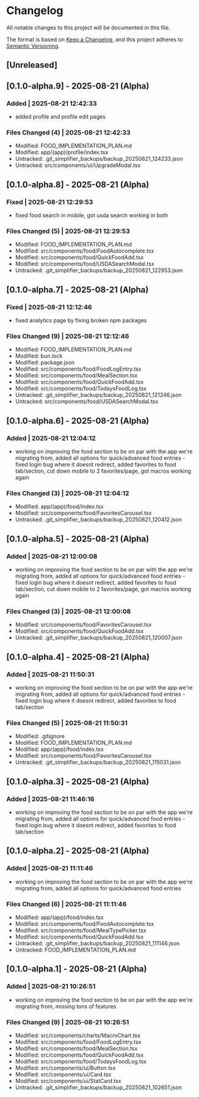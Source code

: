 # Changelog

All notable changes to this project will be documented in this file.

The format is based on [Keep a Changelog](https://keepachangelog.com/en/1.0.0/),
and this project adheres to [Semantic Versioning](https://semver.org/spec/v2.0.0.html).

## [Unreleased]

## [0.1.0-alpha.9] - 2025-08-21 (Alpha)

### Added | 2025-08-21 12:42:33

- added profile and profile edit pages

### Files Changed (4) | 2025-08-21 12:42:33

- Modified: FOOD_IMPLEMENTATION_PLAN.md
- Modified: app/(app)/profile/index.tsx
- Untracked: .git_simplifier_backups/backup_20250821_124233.json
- Untracked: src/components/ui/UpgradeModal.tsx

## [0.1.0-alpha.8] - 2025-08-21 (Alpha)

### Fixed | 2025-08-21 12:29:53

- fixed food search in mobile, got usda search working in both

### Files Changed (5) | 2025-08-21 12:29:53

- Modified: FOOD_IMPLEMENTATION_PLAN.md
- Modified: src/components/food/FoodAutocomplete.tsx
- Modified: src/components/food/QuickFoodAdd.tsx
- Modified: src/components/food/USDASearchModal.tsx
- Untracked: .git_simplifier_backups/backup_20250821_122953.json

## [0.1.0-alpha.7] - 2025-08-21 (Alpha)

### Fixed | 2025-08-21 12:12:46

- fixed analytics page by fixing broken npm packages

### Files Changed (9) | 2025-08-21 12:12:46

- Modified: FOOD_IMPLEMENTATION_PLAN.md
- Modified: bun.lock
- Modified: package.json
- Modified: src/components/food/FoodLogEntry.tsx
- Modified: src/components/food/MealSection.tsx
- Modified: src/components/food/QuickFoodAdd.tsx
- Modified: src/components/food/TodaysFoodLog.tsx
- Untracked: .git_simplifier_backups/backup_20250821_121246.json
- Untracked: src/components/food/USDASearchModal.tsx

## [0.1.0-alpha.6] - 2025-08-21 (Alpha)

### Added | 2025-08-21 12:04:12

- working on improving the food section to be on par with the app we're migrating from, added all options for quick/advanced food entries - fixed login bug where it doesnt redirect, added favorites to food tab/section, cut down mobile to 2 favorites/page, got macros working again

### Files Changed (3) | 2025-08-21 12:04:12

- Modified: app/(app)/food/index.tsx
- Modified: src/components/food/FavoritesCarousel.tsx
- Untracked: .git_simplifier_backups/backup_20250821_120412.json

## [0.1.0-alpha.5] - 2025-08-21 (Alpha)

### Added | 2025-08-21 12:00:08

- working on improving the food section to be on par with the app we're migrating from, added all options for quick/advanced food entries - fixed login bug where it doesnt redirect, added favorites to food tab/section, cut down mobile to 2 favorites/page, got macros working again

### Files Changed (3) | 2025-08-21 12:00:08

- Modified: src/components/food/FavoritesCarousel.tsx
- Modified: src/components/food/QuickFoodAdd.tsx
- Untracked: .git_simplifier_backups/backup_20250821_120007.json

## [0.1.0-alpha.4] - 2025-08-21 (Alpha)

### Added | 2025-08-21 11:50:31

- working on improving the food section to be on par with the app we're migrating from, added all options for quick/advanced food entries - fixed login bug where it doesnt redirect, added favorites to food tab/section

### Files Changed (5) | 2025-08-21 11:50:31

- Modified: .gitignore
- Modified: FOOD_IMPLEMENTATION_PLAN.md
- Modified: app/(app)/food/index.tsx
- Modified: src/components/food/FavoritesCarousel.tsx
- Untracked: .git_simplifier_backups/backup_20250821_115031.json

## [0.1.0-alpha.3] - 2025-08-21 (Alpha)

### Added | 2025-08-21 11:46:16

- working on improving the food section to be on par with the app we're migrating from, added all options for quick/advanced food entries - fixed login bug where it doesnt redirect, added favorites to food tab/section

## [0.1.0-alpha.2] - 2025-08-21 (Alpha)

### Added | 2025-08-21 11:11:46

- working on improving the food section to be on par with the app we're migrating from, added all options for quick/advanced food entries

### Files Changed (6) | 2025-08-21 11:11:46

- Modified: app/(app)/food/index.tsx
- Modified: src/components/food/FoodAutocomplete.tsx
- Modified: src/components/food/MealTypePicker.tsx
- Modified: src/components/food/QuickFoodAdd.tsx
- Untracked: .git_simplifier_backups/backup_20250821_111146.json
- Untracked: FOOD_IMPLEMENTATION_PLAN.md

## [0.1.0-alpha.1] - 2025-08-21 (Alpha)

### Added | 2025-08-21 10:26:51

- working on improving the food section to be on par with the app we're migrating from, missing tons of features

### Files Changed (9) | 2025-08-21 10:26:51

- Modified: src/components/charts/MacroChart.tsx
- Modified: src/components/food/FoodLogEntry.tsx
- Modified: src/components/food/MealSection.tsx
- Modified: src/components/food/QuickFoodAdd.tsx
- Modified: src/components/food/TodaysFoodLog.tsx
- Modified: src/components/ui/Button.tsx
- Modified: src/components/ui/Card.tsx
- Modified: src/components/ui/StatCard.tsx
- Untracked: .git_simplifier_backups/backup_20250821_102651.json
